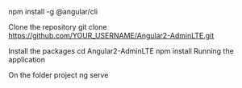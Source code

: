 npm install -g @angular/cli

Clone the repository
git clone https://github.com/YOUR_USERNAME/Angular2-AdminLTE.git

Install the packages
cd Angular2-AdminLTE
npm install
Running the application

On the folder project
ng serve
